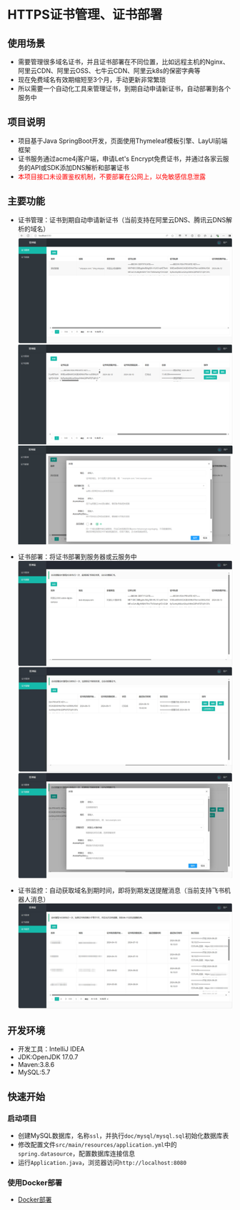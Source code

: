 # HTTPS证书管理、证书部署

## 使用场景

* 需要管理很多域名证书，并且证书部署在不同位置，比如远程主机的Nginx、阿里云CDN、阿里云OSS、七牛云CDN、阿里云k8s的保密字典等
* 现在免费域名有效期缩短至3个月，手动更新非常繁琐
* 所以需要一个自动化工具来管理证书，到期自动申请新证书，自动部署到各个服务中

## 项目说明

* 项目基于Java SpringBoot开发，页面使用Thymeleaf模板引擎、LayUI前端框架
* 证书服务通过acme4j客户端，申请Let's Encrypt免费证书，并通过各家云服务的API或SDK添加DNS解析和部署证书
* <font color='red'>本项目接口未设置鉴权机制，不要部署在公网上，以免敏感信息泄露</font>

## 主要功能

* 证书管理：证书到期自动申请新证书（当前支持在阿里云DNS、腾讯云DNS解析的域名）
![img.png](doc/image/certList1.png)
![img.png](doc/image/certList2.png)
![img.png](doc/image/certList3.png)

* 证书部署：将证书部署到服务器或云服务中
![img.png](doc/image/certDeploy1.jpg)
![img.png](doc/image/certDeploy2.jpg)
![img.png](doc/image/certDeploy3.jpg)

* 证书监控：自动获取域名到期时间，即将到期发送提醒消息（当前支持飞书机器人消息）
![img.png](doc/image/certCheck1.jpg)

## 开发环境

* 开发工具：IntelliJ IDEA
* JDK:OpenJDK 17.0.7
* Maven:3.8.6
* MySQL:5.7

## 快速开始

### 启动项目

* 创建MySQL数据库，名称`ssl`，并执行`doc/mysql/mysql.sql`初始化数据库表
* 修改配置文件`src/main/resources/application.yml`中的`spring.datasource`，配置数据库连接信息
* 运行`Application.java`，浏览器访问`http://localhost:8080`

### 使用Docker部署

* [Docker部署](doc%2FdockerDeploy)
